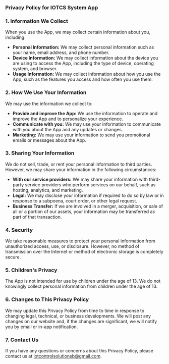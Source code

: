 ### Privacy Policy for IOTCS System App

### 1. Information We Collect

When you use the App, we may collect certain information about you, including:

- **Personal Information:** We may collect personal information such as your name, email address, and phone number.
- **Device Information:** We may collect information about the device you are using to access the App, including the type of device, operating system, and browser.
- **Usage Information:** We may collect information about how you use the App, such as the features you access and how often you use them.

### 2. How We Use Your Information

We may use the information we collect to:

- **Provide and improve the App:** We use the information to operate and improve the App and to personalize your experience.
- **Communicate with you:** We may use your information to communicate with you about the App and any updates or changes.
- **Marketing:** We may use your information to send you promotional emails or messages about the App.

### 3. Sharing Your Information

We do not sell, trade, or rent your personal information to third parties. However, we may share your information in the following circumstances:

- **With our service providers:** We may share your information with third-party service providers who perform services on our behalf, such as hosting, analytics, and marketing.
- **Legal:** We may disclose your information if required to do so by law or in response to a subpoena, court order, or other legal request.
- **Business Transfer:** If we are involved in a merger, acquisition, or sale of all or a portion of our assets, your information may be transferred as part of that transaction.

### 4. Security

We take reasonable measures to protect your personal information from unauthorized access, use, or disclosure. However, no method of transmission over the Internet or method of electronic storage is completely secure.

### 5. Children's Privacy

The App is not intended for use by children under the age of 13. We do not knowingly collect personal information from children under the age of 13.

### 6. Changes to This Privacy Policy

We may update this Privacy Policy from time to time in response to changing legal, technical, or business developments. We will post any changes on our website and, if the changes are significant, we will notify you by email or in-app notification.

### 7. Contact Us

If you have any questions or concerns about this Privacy Policy, please contact us at iotcontrolsolutionsb@gmail.com.
